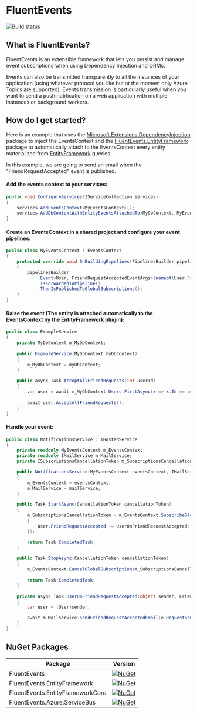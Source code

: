 # FluentEvents

[![Build status](https://luca-s.visualstudio.com/FluentEvents/_apis/build/status/FluentEvents-CI)](https://luca-s.visualstudio.com/FluentEvents/_build/latest?definitionId=8) 

## What is FluentEvents?
FluentEvents is an extensible framework that lets you persist and manage event subscriptions when using Dependency Injection and ORMs.

Events can also be transmitted transparently to all the instances of your application (using whatever protocol you like but at the moment only Azure Topics are supported). 
Events transmission is particularly useful when you want to send a push notification on a web application with multiple instances or background workers.

## How do I get started?
Here is an example that uses the [Microsoft.Extensions.DependencyInjection](https://www.nuget.org/packages/Microsoft.Extensions.DependencyInjection) package to inject the EventsContext and the [FluentEvents.EntityFramework](https://www.nuget.org/packages/FluentEvents.EntityFramework/) package to automatically attach to the EventsContext every entity materialized from [EntityFramework](https://www.nuget.org/packages/EntityFramework) queries.

In this example, we are going to send an email when the "FriendRequestAccepted" event is published.

#### Add the events context to your services:
```csharp
public void ConfigureServices(IServiceCollection services)
{
    services.AddEventsContext<MyEventsContext>();
    services.AddDbContextWithEntityEventsAttachedTo<MyDbContext, MyEventsContext>();
}
```

#### Create an EventsContext in a shared project and configure your event pipelines:
```csharp
public class MyEventsContext : EventsContext
{
    protected override void OnBuildingPipelines(PipelinesBuilder pipelinesBuilder)
    {
        pipelinesBuilder
            .Event<User, FriendRequestAcceptedEventArgs>(nameof(User.FriendRequestAccepted))
            .IsForwardedToPipeline()
            .ThenIsPublishedToGlobalSubscriptions();
    }
}
```

#### Raise the event (The entity is attached automatically to the EventsContext by the EntityFramework plugin):
```csharp
public class ExampleService 
{    
    private MyDbContext m_MyDbContext;
    
    public ExampleService(MyDbContext myDbContext) 
    {
        m_MyDbContext = myDbContext;
    }

    public async Task AcceptAllFriendRequests(int userId) 
    {
        var user = await m_MyDbContext.Users.FirstAsync(x => x.Id == userId);
        
        await user.AcceptAllFriendRequests();
    }
}
```

#### Handle your event:
```csharp
public class NotificationsService : IHostedService
{
    private readonly MyEventsContext m_EventsContext;
    private readonly IMailService m_MailService;
    private ISubscriptionsCancellationToken m_SubscriptionsCancellationToken;

    public NotificationsService(MyEventsContext eventsContext, IMailService mailService)
    {
        m_EventsContext = eventsContext;
        m_MailService = mailService;
    }

    public Task StartAsync(CancellationToken cancellationToken)
    {
        m_SubscriptionsCancellationToken = m_EventsContext.SubscribeGloballyTo<User>(user =>
        {
            user.FriendRequestAccepted += UserOnFriendRequestAccepted;
        });

        return Task.CompletedTask;
    }

    public Task StopAsync(CancellationToken cancellationToken)
    {
        m_EventsContext.CancelGlobalSubscription(m_SubscriptionsCancellationToken);
        
        return Task.CompletedTask;
    }

    private async Task UserOnFriendRequestAccepted(object sender, FriendRequestAcceptedEventArgs e)
    {
        var user = (User)sender;

        await m_MailService.SendFriendRequestAcceptedEmail(e.RequestSender.EmailAddress, user.Id, user.Name);
    }
}
```
## NuGet Packages

| Package                            | Version                                                                                                                                           |
|------------------------------------|:-------------------------------------------------------------------------------------------------------------------------------------------------:|
| FluentEvents                       | [![NuGet](https://img.shields.io/nuget/v/FluentEvents.svg)](https://www.nuget.org/packages/FluentEvents/)                                         |
| FluentEvents.EntityFramework       | [![NuGet](https://img.shields.io/nuget/v/FluentEvents.EntityFramework.svg)](https://www.nuget.org/packages/FluentEvents.EntityFramework/)         |
| FluentEvents.EntityFrameworkCore   | [![NuGet](https://img.shields.io/nuget/v/FluentEvents.EntityFrameworkCore.svg)](https://www.nuget.org/packages/FluentEvents.EntityFrameworkCore/) |
| FluentEvents.Azure.ServiceBus      | [![NuGet](https://img.shields.io/nuget/v/FluentEvents.Azure.ServiceBus.svg)](https://www.nuget.org/packages/FluentEvents.Azure.ServiceBus/)       |
